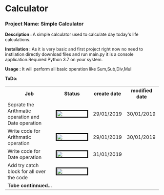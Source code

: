 # Calculator
<h3>Project Name: Simple Calculator</h3>

<b>Description : </b>
  A simple calculator used to calculate day today's life calculations.
  
<b>Installation : </b>
  As it is very basic and first project right now no need to instllation directly download files and run main.py it is a console application.Required Python 3.7 on your system.
  
<b>Usage :</b>
 It will perform all basic operation like Sum,Sub,Div,Mul

 <b>ToDo: </b>
 
<table class="tg">
  <tr>
    <th>Job</th>
    <th>Status</th>
    <th>create date</th>
    <th>modified date</th>
  </tr>
  <tr>
    <td>Seprate the Arithmatic operation and Date operation</td>
    <td><img src="http://progressed.io/bar/50" alt="" border=3 height=20 width=100></img></td>
    <td>29/01/2019</td>
    <td>30/01/2019</td>
  </tr>
  <tr>
    <td>Write code for Arithmatic operation</td>
    <td><img src="http://progressed.io/bar/100" alt="" border=3 height=20 width=100></img></td>
    <td>29/01/2019</td>
    <td>30/01/2019</td>
  </tr>
  <tr>
    <td>Write code for Date operation</td>
    <td><img src="http://progressed.io/bar/12" alt="" border=3 height=20 width=100></img></td>
    <td>31/01/2019</td>
    <td></td>
  </tr>
  <tr>
    <td>Add try catch block for all over the code</td>
    <td><img src="http://progressed.io/bar/30" alt="" border=3 height=20 width=100></img></td>
    <td></td>
    <td></td>
  </tr>
 
  <tr>
    <td colspan=4><b>Tobe continnued...</b></td>
    
  </tr>
</table>